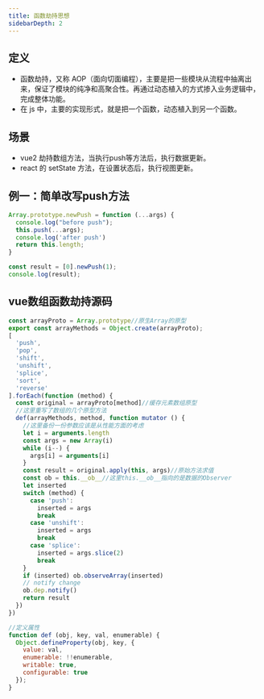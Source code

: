 ```yaml
---
title: 函数劫持思想
sidebarDepth: 2
---
```


## 定义

* 函数劫持，又称 AOP（面向切面编程），主要是把一些模块从流程中抽离出来，保证了模块的纯净和高聚合性。再通过动态植入的方式掺入业务逻辑中，完成整体功能。
* 在 js 中，主要的实现形式，就是把一个函数，动态植入到另一个函数。

## 场景

* vue2 劫持数组方法，当执行push等方法后，执行数据更新。
* react 的 setState 方法，在设置状态后，执行视图更新。

## 例一：简单改写push方法
```js
Array.prototype.newPush = function (...args) {
  console.log("before push");
  this.push(...args);
  console.log('after push')
  return this.length;
}

const result = [0].newPush(1);
console.log(result);
```

## vue数组函数劫持源码

```js
const arrayProto = Array.prototype//原生Array的原型
export const arrayMethods = Object.create(arrayProto);
[
  'push',
  'pop',
  'shift',
  'unshift',
  'splice',
  'sort',
  'reverse'
].forEach(function (method) {
  const original = arrayProto[method]//缓存元素数组原型
  //这里重写了数组的几个原型方法
  def(arrayMethods, method, function mutator () {
    //这里备份一份参数应该是从性能方面的考虑
    let i = arguments.length
    const args = new Array(i)
    while (i--) {
      args[i] = arguments[i]
    }
    const result = original.apply(this, args)//原始方法求值
    const ob = this.__ob__//这里this.__ob__指向的是数据的Observer
    let inserted
    switch (method) {
      case 'push':
        inserted = args
        break
      case 'unshift':
        inserted = args
        break
      case 'splice':
        inserted = args.slice(2)
        break
    }
    if (inserted) ob.observeArray(inserted)
    // notify change
    ob.dep.notify()
    return result
  })
})

//定义属性
function def (obj, key, val, enumerable) {
  Object.defineProperty(obj, key, {
    value: val,
    enumerable: !!enumerable,
    writable: true,
    configurable: true
  });
}
```

